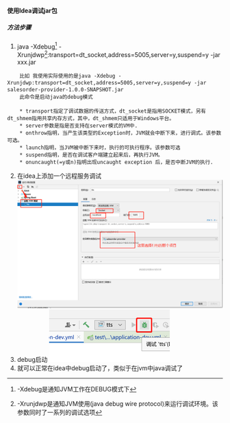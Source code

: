 #### 使用Idea调试jar包


##### 方法步骤
1. java -Xdebug[^1] -Xrunjdwp[^2]:transport=dt_socket,address=5005,server=y,suspend=y -jar xxx.jar
```
    比如 我使用实际使用的是java -Xdebug -Xrunjdwp:transport=dt_socket,address=5005,server=y,suspend=y -jar salesorder-provider-1.0.0-SNAPSHOT.jar
    此命令是启动java的debug模式

    * transport指定了调试数据的传送方式，dt_socket是指用SOCKET模式，另有dt_shmem指用共享内存方式，其中，dt_shmem只适用于Windows平台。 
    * server参数是指是否支持在server模式的VM中. 
    * onthrow指明，当产生该类型的Exception时，JVM就会中断下来，进行调式。该参数可选。 
    * launch指明，当JVM被中断下来时，执行的可执行程序。该参数可选 
    * suspend指明，是否在调试客户端建立起来后，再执行JVM。 
    * onuncaught(=y或n)指明出现uncaught exception 后，是否中断JVM的执行. 

```
2. 在idea上添加一个远程服务调试
![xmlExist](../Images/problems/remoteJvm.png)
3. debug启动
![xmlExist](../Images/problems/remoteDebugStart.png)
4. 就可以正常在idea中debug启动了，类似于在jvm中java调试了

[^1]: -Xdebug是通知JVM工作在DEBUG模式下
[^2]: -Xrunjdwp是通知JVM使用(java debug wire protocol)来运行调试环境。该参数同时了一系列的调试选项

